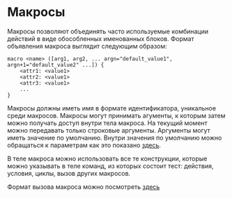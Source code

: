 # Макросы

Макросы позволяют объединять часто используемые комбинации действий в
виде обособленных именованных блоков. Формат объявления макроса выглядит
следующим образом:

	macro <name> ([arg1, arg2, ... argn="default_value1", argn+1="default_value2" ...]) {
	    <attr1: <value1>
	    <attr2: <value1>
	    <attr3: <value1>
	    ...
	}

Макросы должны иметь имя в формате идентификатора, уникальное среди
макросов. Макросы могут принимать агументы, к которым затем можно
получать доступ внутри тела макроса. На текущий момент можно передавать
только строковые аргументы. Аргументы могут иметь значение по умолчанию. Внутри значения по умолчанию можно обращаться к параметрам как это
показано [здесь](var_refs).

В теле макроса можно использовать все те конструкции, которые можно
указывать в теле команд, из которых состоит тест: действия, условия,
циклы, вызов других макросов.

Формат вызова макроса можно посмотреть
[здесь](actions#вызов-макроса)
